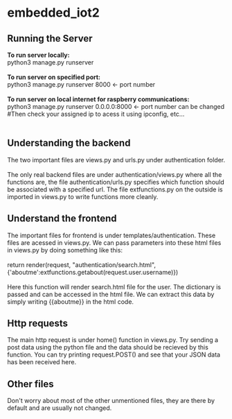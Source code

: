 # embedded_iot2

<h2>Running the Server</h2>
<b>To run server locally:</b><br>
  python3 manage.py runserver<br><br>
<b>To run server on specified port:</b><br>
  python3 manage.py runserver 8000 <- port number<br><br>
<b>To run server on local internet for raspberry communications:</b><br>
  python3 manage.py runserver 0.0.0.0:8000 <- port number can be changed<br>
  #Then check your assigned ip to acess it using ipconfig, etc...<br><br>
  
<h2>Understanding the backend</h2>
The two important files are views.py and urls.py under authentication folder.<br><br>The only real backend files are under authentication/views.py where all the functions are, the file authentication/urls.py specifies which function should be associated with a specified url. The file extfunctions.py on the outside is imported in views.py to write functions more cleanly.

<h2>Understand the frontend</h2>
The important files for frontend is under templates/authentication. These files are acessed in views.py. We can pass parameters into these html files in views.py by doing something like this:<br><br>return render(request, "authentication/search.html",{'aboutme':extfunctions.getabout(request.user.username)})<br><br>Here this function will render search.html file for the user. The dictionary is passed and can be accessed in the html file. We can extract this data by simply writing {{aboutme}} in the html code.

<h2>Http requests</h2>
The main http request is under home() function in views.py. Try sending a post data using the python file and the data should be recieved by this function. You can try printing request.POST() and see that your JSON data has been received here.

<h2>Other files</h2>
Don't worry about most of the other unmentioned files, they are there by default and are usually not changed.
 
